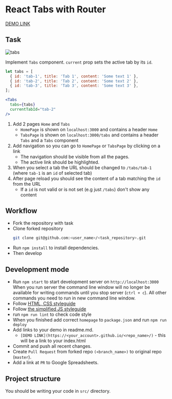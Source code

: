 # React Tabs with Router

[DEMO LINK](https://crazynoodl.github.io/react_tabs-with-router/)

## Task 

![tabs](./description/tabs.gif)
    
Implement `Tabs` component. `current` prop sets the active tab by its `id`.
  ```javascript
  let tabs = [
    { id: 'tab-1', title: 'Tab 1', content: 'Some text 1' },
    { id: 'tab-2', title: 'Tab 2', content: 'Some text 2' },
    { id: 'tab-3', title: 'Tab 3', content: 'Some text 3' },
  ];
  ```
  ```jsx harmony
  <Tabs
    tabs={tabs}
    currentTabId="tab-2"
  />
  ```
1. Add 2 pages `Home` and `Tabs` 
    - `HomePage` is shown on `localhost:3000` and contains a header `Home` 
    - `TabsPage` is shown on `localhost:3000/tabs` and contains a header `Tabs` and a `Tabs` component
2. Add navigation so you can go to `HomePage` or `TabsPage` by clicking on a link
    - The navigation should be visible from all the pages.
    - The active link should be highlighted.
3. When you select a tab the URL should be changed to `/tabs/tab-1`
  (where `tab-1` is an `id` of selected tab)
4. After page reload you should see the content of a tab matching the `id` from the URL
    - If a `id` is not valid or is not set (e.g just `/tabs`) don't show any content 
    
## Workflow

- Fork the repository with task
- Clone forked repository 
    ```bash
    git clone git@github.com:<user_name>/<task_repository>.git
    ```
- Run `npm install` to install dependencies.
- Then develop

## Development mode 

- Run `npm start` to start development server on `http://localhost:3000`
    When you run server the command line window will no longer be available for 
    writing commands until you stop server (`ctrl + c`). All other commands you 
    need to run in new command line window.
- Follow [HTML, CSS styleguide](https://mate-academy.github.io/style-guides/htmlcss.html)
- Follow [the simplified JS styleguide](https://mate-academy.github.io/style-guides/javascript-standard-modified)
- run `npm run lint` to check code style
- When you finished add correct `homepage` to `package.json` and run `npm run deploy` 
- Add links to your demo in readme.md.
  - `[DEMO LINK](https://<your_account>.github.io/<repo_name>/)` - this will be a 
  link to your index.html
- Commit and push all recent changes.
- Create `Pull Request` from forked repo `(<branch_name>)` to original repo 
(`master`).
- Add a link at `PR` to Google Spreadsheets.

## Project structure

You should be writing your code in `src/` directory.
